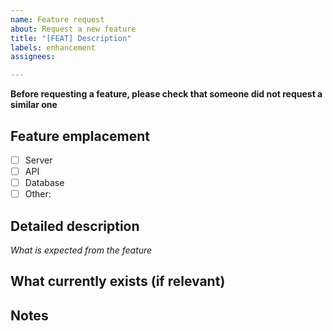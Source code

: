 ```yaml
---
name: Feature request
about: Request a new feature
title: "[FEAT] Description"
labels: enhancement
assignees:

---
```


**Before requesting a feature, please check that someone did not request a similar one**

## Feature emplacement
- [ ] Server
- [ ] API
- [ ] Database
- [ ] Other:

## Detailed description
*What is expected from the feature*

## What currently exists (if relevant)


## Notes
